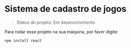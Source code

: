 <h1> Sistema de cadastro de jogos</h1>

> Status do projeto: Em desenvolvimento

Para rodar esse projeto na sua máquina, por favor digite:
```
npm install react
```
